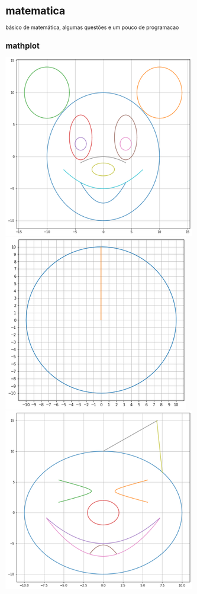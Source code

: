 # matematica
 básico de matemática, algumas questões e um pouco de programacao
 
## mathplot
![Colab-Mickey](mickey.png)
![Colab-Circulo](./circulo.png)
![Colab-Palhaco](palhaco.png)
